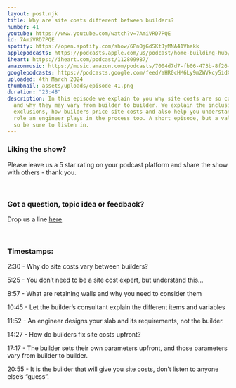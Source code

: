 ```yaml
---
layout: post.njk
title: Why are site costs different between builders?
number: 41
youtube: https://www.youtube.com/watch?v=7AmiVRD7PQE
id: 7AmiVRD7PQE
spotify: https://open.spotify.com/show/6PnOjGdSKtJyMNA41Vhakk
applepodcasts: https://podcasts.apple.com/us/podcast/home-building-hub/id1681936589
iheart: https://iheart.com/podcast/112809987/
amazonmusic: https://music.amazon.com/podcasts/7004d7d7-fb06-473b-8f26-8ce9992cac11
googlepodcasts: https://podcasts.google.com/feed/aHR0cHM6Ly9mZWVkcy5idXp6c3Byb3V0LmNvbS8yMTM5MTU1LnJzcw==
uploaded: 4th March 2024
thumbnail: assets/uploads/episode-41.png
duration: "23:48"
description: In this episode we explain to you why site costs are so confusing
  and why they may vary from builder to builder. We explain the inclusions and
  exclusions, how builders price site costs and also help you understand the
  role an engineer plays in the process too. A short episode, but a valuable one
  so be sure to listen in.
---
```

### Liking the show?

Please leave us a 5 star rating on your podcast platform and share the show with others - thank you.

<br>

### Got a question, topic idea or feedback?

Drop us a line <a href="/contact" id="contact-us" target="_blank">here</a>

<br>

### Timestamps:

2:30 - Why do site costs vary between builders?

5:25 - You don’t need to be a site cost expert, but understand this…

8:57 - What are retaining walls and why you need to consider them

10:45 - Let the builder’s consultant explain the different items and variables

11:52 - An engineer designs your slab and its requirements, not the builder.

14:27 - How do builders fix site costs upfront?

17:17 - The builder sets their own parameters upfront, and those parameters vary from builder to builder.

20:55 - It is the builder that will give you site costs, don’t listen to anyone else’s “guess”.